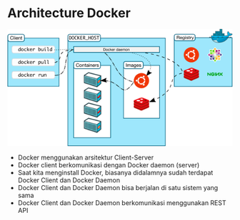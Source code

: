 # Architecture Docker
![Docker Architecture](../Asset-Logo/Docker-Architecture.png)
- Docker menggunakan arsitektur Client-Server
- Docker client berkomunikasi dengan Docker daemon (server)
- Saat kita menginstall Docker, biasanya didalamnya sudah terdapat Docker Client dan Docker Daemon
- Docker Client dan Docker Daemon bisa berjalan di satu sistem yang sama
- Docker Client dan Docker Daemon berkomunikasi menggunakan REST API